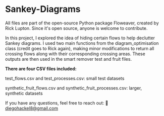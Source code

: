 # Sankey-Diagrams

All files are part of the open-source Python package Floweaver, created by Rick Lupton. Since it's open source, anyone is welcome to contribute.

In this project, I explored the idea of hiding certain flows to help declutter Sankey diagrams. I used two main functions from the diagram_optimisation class (credit goes to Rick again), making minor modifications to return all crossing flows along with their corresponding crossing areas. These outputs are then used in the smart remover test and fruit files.

**There are four CSV files included:**

test_flows.csv and test_processes.csv: small test datasets

synthetic_fruit_flows.csv and synthetic_fruit_processes.csv: larger, synthetic datasets


If you have any questions, feel free to reach out: 📧 diegohackel8@gmail.com

